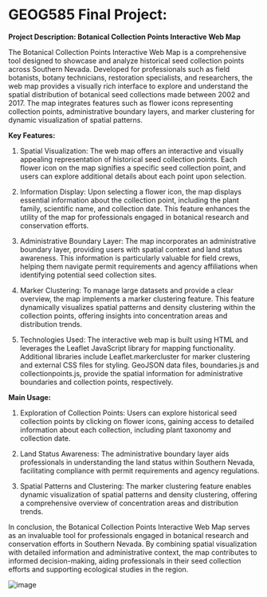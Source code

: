 # GEOG585 Final Project: 

<b>Project Description: Botanical Collection Points Interactive Web Map</b><br>

The Botanical Collection Points Interactive Web Map is a comprehensive tool designed to showcase and analyze historical seed collection points across Southern Nevada. Developed for professionals such as field botanists, botany technicians, restoration specialists, and researchers, the web map provides a visually rich interface to explore and understand the spatial distribution of botanical seed collections made between 2002 and 2017. The map integrates features such as flower icons representing collection points, administrative boundary layers, and marker clustering for dynamic visualization of spatial patterns.

<b>Key Features:</b>

1. Spatial Visualization: The web map offers an interactive and visually appealing representation of historical seed collection points. Each flower icon on the map signifies a specific seed collection point, and users can explore additional details about each point upon selection.

2. Information Display: Upon selecting a flower icon, the map displays essential information about the collection point, including the plant family, scientific name, and collection date. This feature enhances the utility of the map for professionals engaged in botanical research and conservation efforts.

3. Administrative Boundary Layer: The map incorporates an administrative boundary layer, providing users with spatial context and land status awareness. This information is particularly valuable for field crews, helping them navigate permit requirements and agency affiliations when identifying potential seed collection sites.

4. Marker Clustering: To manage large datasets and provide a clear overview, the map implements a marker clustering feature. This feature dynamically visualizes spatial patterns and density clustering within the collection points, offering insights into concentration areas and distribution trends.

5. Technologies Used: The interactive web map is built using HTML and leverages the Leaflet JavaScript library for mapping functionality. Additional libraries include Leaflet.markercluster for marker clustering and external CSS files for styling. GeoJSON data files, boundaries.js and collectionpoints.js, provide the spatial information for administrative boundaries and collection points, respectively.

<b>Main Usage:</b>

1. Exploration of Collection Points: Users can explore historical seed collection points by clicking on flower icons, gaining access to detailed information about each collection, including plant taxonomy and collection date.

2. Land Status Awareness: The administrative boundary layer aids professionals in understanding the land status within Southern Nevada, facilitating compliance with permit requirements and agency regulations.

3. Spatial Patterns and Clustering: The marker clustering feature enables dynamic visualization of spatial patterns and density clustering, offering a comprehensive overview of concentration areas and distribution trends.

In conclusion, the Botanical Collection Points Interactive Web Map serves as an invaluable tool for professionals engaged in botanical research and conservation efforts in Southern Nevada. By combining spatial visualization with detailed information and administrative context, the map contributes to informed decision-making, aiding professionals in their seed collection efforts and supporting ecological studies in the region.

![image](https://github.com/bec-in-tech/GEOG585-Final-Project/assets/120440399/1bbe971b-f730-420e-a76f-1b040fddc654)
